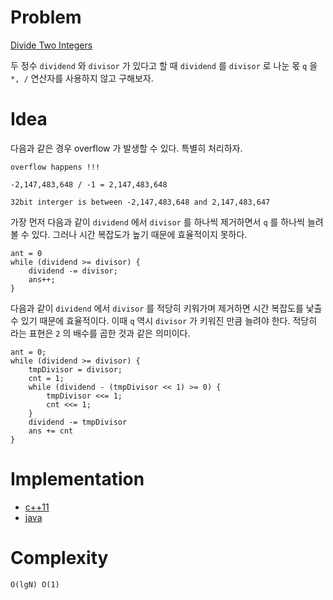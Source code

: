 # Problem

[Divide Two Integers](https://leetcode.com/problems/divide-two-integers/description/)

두 정수 `dividend` 와 `divisor` 가 있다고 할 때 `dividend` 를 `divisor` 로 나눈 몫 `q` 을 `*, /` 연산자를 사용하지 않고 구해보자.

# Idea

다음과 같은 경우 overflow 가 발생할 수 있다. 특별히 처리하자.

```
overflow happens !!!

-2,147,483,648 / -1 = 2,147,483,648

32bit interger is between -2,147,483,648 and 2,147,483,647
```

가장 먼저 다음과 같이 `dividend` 에서 `divisor` 를 하나씩 제거하면서 `q` 를 하나씩
늘려 볼 수 있다. 그러나 시간 복잡도가 높기 때문에 효율적이지 못하다.

```
ant = 0
while (dividend >= divisor) {
    dividend -= divisor;
    ans++;
}
```

다음과 같이 `dividend` 에서 `divisor` 를 적당히 키워가며 제거하면 시간 복잡도를
낯출 수 있기 때문에 효율적이다. 이때 `q` 역시 `divisor` 가 키워진 만큼
늘려야 한다. 적당히 라는 표현은 `2` 의 배수를 곱한 것과 같은 의미이다.

```
ant = 0;
while (dividend >= divisor) {
    tmpDivisor = divisor;
    cnt = 1;
    while (dividend - (tmpDivisor << 1) >= 0) {
        tmpDivisor <<= 1;
        cnt <<= 1;
    }
    dividend -= tmpDivisor
    ans += cnt
}
```

# Implementation

- [c++11](a.cpp)
- [java](MainApp.java)

# Complexity

```
O(lgN) O(1)
```
